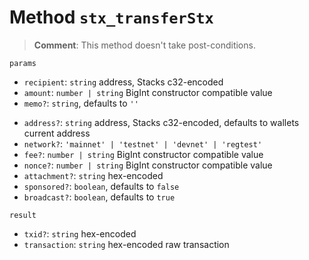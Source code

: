 # Method `stx_transferStx`

> **Comment**: This method doesn't take post-conditions.

`params`

- `recipient`: `string` address, Stacks c32-encoded
- `amount`: `number | string` BigInt constructor compatible value
- `memo?`: `string`, defaults to `''`

* `address?`: `string` address, Stacks c32-encoded, defaults to wallets current address
* `network?`: `'mainnet' | 'testnet' | 'devnet' | 'regtest'`
* `fee?`: `number | string` BigInt constructor compatible value
* `nonce?`: `number | string` BigInt constructor compatible value
* `attachment?`: `string` hex-encoded
* `sponsored?`: `boolean`, defaults to `false`
* `broadcast?`: `boolean`, defaults to `true`

`result`

- `txid?`: `string` hex-encoded
- `transaction`: `string` hex-encoded raw transaction
